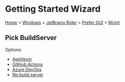 # Getting Started Wizard

[Home](/docs/wiz/readme.md) > [Windows](Windows.md) > [JetBrains Rider](Windows_Rider.md) > [Prefer GUI](Windows_Rider_Gui.md) > [NUnit](Windows_Rider_Gui_NUnit.md)

## Pick BuildServer

Options:
 * [AppVeyor](Windows_Rider_Gui_NUnit_AppVeyor.md)
 * [GitHub Actions](Windows_Rider_Gui_NUnit_GitHubActions.md)
 * [Azure DevOps](Windows_Rider_Gui_NUnit_AzureDevOps.md)
 * [No build server](Windows_Rider_Gui_NUnit_None.md)
